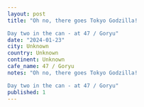 ```yaml
---
layout: post
title: "Oh no, there goes Tokyo Godzilla!

Day two in the can - at 47 / Goryu"
date: "2024-01-23"
city: Unknown
country: Unknown
continent: Unknown
cafe_name: 47 / Goryu
notes: "Oh no, there goes Tokyo Godzilla!

Day two in the can - at 47 / Goryu"
published: 1
---
```

